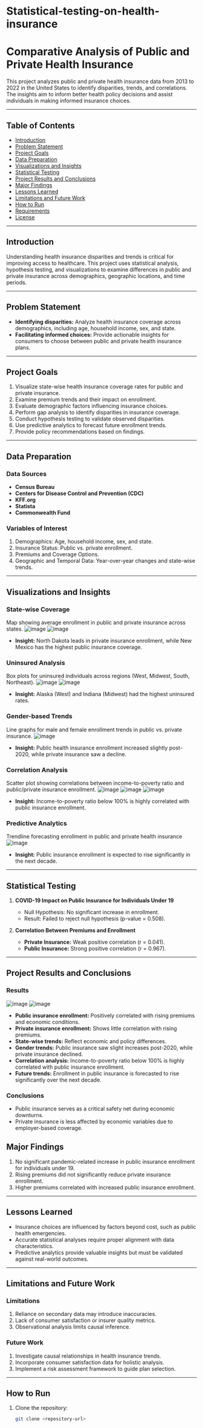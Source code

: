 # Statistical-testing-on-health-insurance
# Comparative Analysis of Public and Private Health Insurance

This project analyzes public and private health insurance data from 2013 to 2022 in the United States to identify disparities, trends, and correlations. The insights aim to inform better health policy decisions and assist individuals in making informed insurance choices.

---

## Table of Contents
- [Introduction](#introduction)
- [Problem Statement](#problem-statement)
- [Project Goals](#project-goals)
- [Data Preparation](#data-preparation)
- [Visualizations and Insights](#visualizations-and-insights)
- [Statistical Testing](#statistical-testing)
- [Project Results and Conclusions](#project-results-and-conclusions)
- [Major Findings](#major-findings)
- [Lessons Learned](#lessons-learned)
- [Limitations and Future Work](#limitations-and-future-work)
- [How to Run](#how-to-run)
- [Requirements](#requirements)
- [License](#license)

---

## Introduction

Understanding health insurance disparities and trends is critical for improving access to healthcare. This project uses statistical analysis, hypothesis testing, and visualizations to examine differences in public and private insurance across demographics, geographic locations, and time periods.

---

## Problem Statement

- **Identifying disparities:** Analyze health insurance coverage across demographics, including age, household income, sex, and state.
- **Facilitating informed choices:** Provide actionable insights for consumers to choose between public and private health insurance plans.

---

## Project Goals

1. Visualize state-wise health insurance coverage rates for public and private insurance.
2. Examine premium trends and their impact on enrollment.
3. Evaluate demographic factors influencing insurance choices.
4. Perform gap analysis to identify disparities in insurance coverage.
5. Conduct hypothesis testing to validate observed disparities.
6. Use predictive analytics to forecast future enrollment trends.
7. Provide policy recommendations based on findings.

---

## Data Preparation

### Data Sources
- **Census Bureau**
- **Centers for Disease Control and Prevention (CDC)**
- **KFF.org**
- **Statista**
- **Commonwealth Fund**

### Variables of Interest
1. Demographics: Age, household income, sex, and state.
2. Insurance Status: Public vs. private enrollment.
3. Premiums and Coverage Options.
4. Geographic and Temporal Data: Year-over-year changes and state-wise trends.

---

## Visualizations and Insights

### State-wise Coverage
Map showing average enrollment in public and private insurance across states.
![image](https://github.com/user-attachments/assets/b13636d5-0f88-4ccd-8488-6377cc9498b8)
![image](https://github.com/user-attachments/assets/811b7271-50f3-4c3a-9c58-26ddc0b25e36)

- **Insight:** North Dakota leads in private insurance enrollment, while New Mexico has the highest public insurance coverage.

### Uninsured Analysis
Box plots for uninsured individuals across regions (West, Midwest, South, Northeast).
![image](https://github.com/user-attachments/assets/d291fee2-823a-43c0-a5b9-7888405e498d)
![image](https://github.com/user-attachments/assets/754960cc-250d-470b-b458-98fada21b93d)

- **Insight:** Alaska (West) and Indiana (Midwest) had the highest uninsured rates.

### Gender-based Trends
Line graphs for male and female enrollment trends in public vs. private insurance.
![image](https://github.com/user-attachments/assets/c412419a-0fbe-44b3-8c1c-00d350667cc0)

- **Insight:** Public health insurance enrollment increased slightly post-2020, while private insurance saw a decline.

### Correlation Analysis
Scatter plot showing correlations between income-to-poverty ratio and public/private insurance enrollment.
![image](https://github.com/user-attachments/assets/d62238c9-069f-4a6e-baab-6b8416743fda)
![image](https://github.com/user-attachments/assets/2503aa9b-bb99-4230-bc2e-2740fbb724ab)
![image](https://github.com/user-attachments/assets/81c00d0f-991d-49a0-9cfa-7bf47106a8f2)

- **Insight:** Income-to-poverty ratio below 100% is highly correlated with public insurance enrollment.

### Predictive Analytics
Trendline forecasting enrollment in public and private health insurance
![image](https://github.com/user-attachments/assets/55589760-ac38-4530-95f1-8cb04126fdf9)

- **Insight:** Public insurance enrollment is expected to rise significantly in the next decade.

---

## Statistical Testing

1. **COVID-19 Impact on Public Insurance for Individuals Under 19**  
   - Null Hypothesis: No significant increase in enrollment.
   - Result: Failed to reject null hypothesis (p-value = 0.508).

2. **Correlation Between Premiums and Enrollment**
   - **Private Insurance:** Weak positive correlation (r = 0.041).
   - **Public Insurance:** Strong positive correlation (r = 0.967).

---

## Project Results and Conclusions

### Results
![image](https://github.com/user-attachments/assets/b6197aa0-097a-44fb-8461-374febb02818)
![image](https://github.com/user-attachments/assets/634abf5e-8c70-4875-82b0-b2a2b7e0c69b)

- **Public insurance enrollment:** Positively correlated with rising premiums and economic conditions.
- **Private insurance enrollment:** Shows little correlation with rising premiums.
- **State-wise trends:** Reflect economic and policy differences.
- **Gender trends:** Public insurance saw slight increases post-2020, while private insurance declined.
- **Correlation analysis:** Income-to-poverty ratio below 100% is highly correlated with public insurance enrollment.
- **Future trends:** Enrollment in public insurance is forecasted to rise significantly over the next decade.

### Conclusions
- Public insurance serves as a critical safety net during economic downturns.
- Private insurance is less affected by economic variables due to employer-based coverage.

## Major Findings

1. No significant pandemic-related increase in public insurance enrollment for individuals under 19.
2. Rising premiums did not significantly reduce private insurance enrollment.
3. Higher premiums correlated with increased public insurance enrollment.

---

## Lessons Learned

- Insurance choices are influenced by factors beyond cost, such as public health emergencies.
- Accurate statistical analyses require proper alignment with data characteristics.
- Predictive analytics provide valuable insights but must be validated against real-world outcomes.

---

## Limitations and Future Work

### Limitations
1. Reliance on secondary data may introduce inaccuracies.
2. Lack of consumer satisfaction or insurer quality metrics.
3. Observational analysis limits causal inference.

### Future Work
1. Investigate causal relationships in health insurance trends.
2. Incorporate consumer satisfaction data for holistic analysis.
3. Implement a risk assessment framework to guide plan selection.

---

## How to Run

1. Clone the repository:
   ```bash
   git clone <repository-url>
